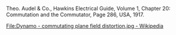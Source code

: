 Theo. Audel & Co., Hawkins Electrical Guide, Volume 1, Chapter 20: Commutation and the Commutator, Page 286, USA, 1917.

[File:Dynamo - commutating plane field distortion.jpg - Wikipedia](https://en.wikipedia.org/wiki/File:Dynamo_-_commutating_plane_field_distortion.jpg)
